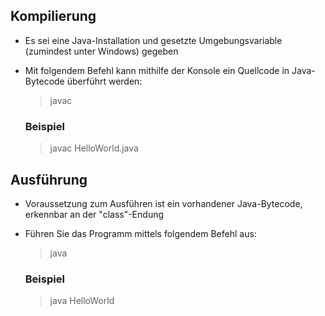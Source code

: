 ## Kompilierung
 
* Es sei eine Java-Installation und gesetzte Umgebungsvariable (zumindest unter Windows) gegeben

* Mit folgendem Befehl kann mithilfe der Konsole ein Quellcode in Java-Bytecode überführt werden:

  > javac <Dateiname>

  ### Beispiel

  > javac HelloWorld.java

## Ausführung

* Voraussetzung zum Ausführen ist ein vorhandener Java-Bytecode, erkennbar an der "class"-Endung

* Führen Sie das Programm mittels folgendem Befehl aus:

  > java <Dateiname ohne Endung>
  
  ### Beispiel

  > java HelloWorld